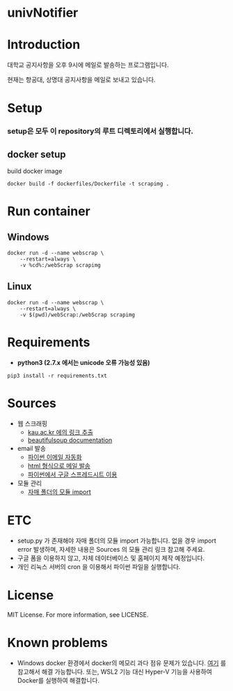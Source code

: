 # univNotifier

# Introduction
대학교 공지사항을 오후 9시에 메일로 발송하는 프로그램입니다.

현재는 항공대, 상명대 공지사항을 메일로 보내고 있습니다.
# Setup
### setup은 모두 이 repository의 루트 디렉토리에서 실행합니다.

## docker setup
build docker image
```shell
docker build -f dockerfiles/Dockerfile -t scrapimg .
```
# Run container

## Windows
```shell
docker run -d --name webscrap \
    --restart=always \
    -v %cd%:/webScrap scrapimg
```
## Linux
```shell
docker run -d --name webscrap \
    --restart=always \
    -v $(pwd)/webScrap:/webScrap scrapimg
```

# Requirements
- __python3 (2.7.x 에서는 unicode 오류 가능성 있음)__
```shell
pip3 install -r requirements.txt
```
# Sources
- 웹 스크래핑
  - [kau.ac.kr 에의 링크 추출](https://github.com/Space4all/kau-notify)
  - [beautifulsoup documentation](https://www.crummy.com/software/BeautifulSoup/bs4/doc/)
- email 발송
  - [파이썬 이메일 자동화](http://hleecaster.com/python-email-automation/)
  - [html 형식으로 메일 발송](https://stackoverflow.com/questions/882712/sending-html-email-using-python)
  - [파이썬에서 구글 스프레드시트 이용](http://hleecaster.com/python-google-drive-spreadsheet-api/)
- 모듈 관리
  - [자매 폴더의 모듈 import](https://stackoverflow.com/questions/6323860/sibling-package-imports/50193944#50193944)
  
# ETC
- setup.py 가 존재해야 자매 폴더의 모듈 import 가능합니다. 없을 경우 import error 발생하며, 자세한 내용은 Sources 의 모듈 관리 링크 참고해 주세요.
- 구글 폼을 이용하지 않고, 자체 데이터베이스 및 홈페이지 제작 예정입니다.
- 개인 리눅스 서버의 cron 을 이용해서 파이썬 파일을 실행합니다.

# License
MIT License. For more information, see LICENSE.

# Known problems
- Windows docker 환경에서 docker의 메모리 과다 점유 문제가 있습니다. [여기](https://github.com/microsoft/WSL/issues/4166#issuecomment-526725261) 를 참고해서 해결 가능합니다. 또는, WSL2 기능 대신 Hyper-V 기능을 사용하여 Docker를 실행하여 해결합니다.
